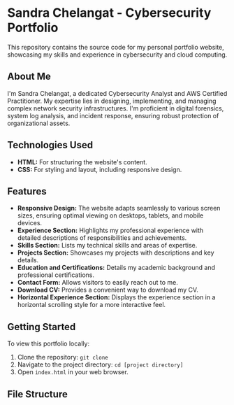 # Sandra Chelangat - Cybersecurity Portfolio

This repository contains the source code for my personal portfolio website, showcasing my skills and experience in cybersecurity and cloud computing.

## About Me

I'm Sandra Chelangat, a dedicated Cybersecurity Analyst and AWS Certified Practitioner.
My expertise lies in designing, implementing, and managing complex network security infrastructures. 
I'm proficient in digital forensics, system log analysis, and incident response, ensuring robust protection of organizational assets.

## Technologies Used

* **HTML:** For structuring the website's content.
* **CSS:** For styling and layout, including responsive design.

## Features

* **Responsive Design:** The website adapts seamlessly to various screen sizes, ensuring optimal viewing on desktops, tablets, and mobile devices.
* **Experience Section:** Highlights my professional experience with detailed descriptions of responsibilities and achievements.
* **Skills Section:** Lists my technical skills and areas of expertise.
* **Projects Section:** Showcases my projects with descriptions and key details.
* **Education and Certifications:** Details my academic background and professional certifications.
* **Contact Form:** Allows visitors to easily reach out to me.
* **Download CV:** Provides a convenient way to download my CV.
* **Horizontal Experience Section:** Displays the experience section in a horizontal scrolling style for a more interactive feel.

## Getting Started

To view this portfolio locally:

1.  Clone the repository: `git clone `
2.  Navigate to the project directory: `cd [project directory]`
3.  Open `index.html` in your web browser.

## File Structure
